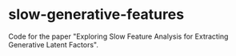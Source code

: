 # slow-generative-features
Code for the paper "Exploring Slow Feature Analysis for Extracting Generative Latent Factors".
